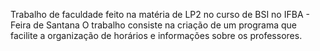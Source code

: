 Trabalho de faculdade feito na matéria de LP2 no curso de BSI no IFBA - Feira de Santana
O trabalho consiste na criação de um programa que facilite a organização de horários e informações sobre os professores.
